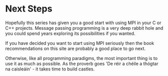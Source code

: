 # Next Steps

Hopefully this series has given you a good start with using MPI in your C or C++ projects. Message passing programming is a very deep rabbit hole and you could spend years exploring its possibilities if you wanted.

If you have decided you want to start using MPI seriously then the book recommendations on this site are probably a good place to go next.

Otherwise, like all programming paradigms, the most important thing is to use it as much as possible. As the proverb goes 'De réir a chéile a thógtar na caisleáin' - it takes time to build castles.
